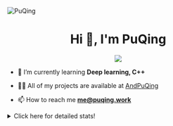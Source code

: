 ![PuQing](https://user-images.githubusercontent.com/27223114/171565019-9a56fae6-b08b-421f-99db-7e830da42371.png)

<h1 align="center">Hi 👋, I'm PuQing</h1>

<p align="center">
  <img src="https://github-widgetbox.vercel.app/api/profile?username=AndPuQing&data=followers,repositories,stars,commits"/>
</p>

- 🌱 I’m currently learning **Deep learning, C++**

- 👨‍💻 All of my projects are available at [AndPuQing](https://github.com/AndPuQing)

- 📫 How to reach me **me@puqing.work**

<details>
<summary>Click here for detailed stats!</summary>

<!--START_SECTION:waka-->
**I'm a Night 🦉** 

```text
🌞 Morning    29 commits     ██░░░░░░░░░░░░░░░░░░░░░░░   10.7% 
🌆 Daytime    93 commits     ████████░░░░░░░░░░░░░░░░░   34.32% 
🌃 Evening    112 commits    ██████████░░░░░░░░░░░░░░░   41.33% 
🌙 Night      37 commits     ███░░░░░░░░░░░░░░░░░░░░░░   13.65%

```


📊 **This Week I Spent My Time On** 

```text
💬 Programming Languages: 
Python                   13 hrs 17 mins      █████████░░░░░░░░░░░░░░░░   35.59% 
Jupyter Notebook         6 hrs 53 mins       ████░░░░░░░░░░░░░░░░░░░░░   18.47% 
Java                     5 hrs 38 mins       ███░░░░░░░░░░░░░░░░░░░░░░   15.13% 
Markdown                 2 hrs 28 mins       █░░░░░░░░░░░░░░░░░░░░░░░░   6.61% 
C++                      2 hrs 9 mins        █░░░░░░░░░░░░░░░░░░░░░░░░   5.77%

🔥 Editors: 
VS Code                  20 hrs 21 mins      ██████████████░░░░░░░░░░░   55.57% 
Android Studio           6 hrs 37 mins       ████░░░░░░░░░░░░░░░░░░░░░   18.09% 
PyCharm                  5 hrs 53 mins       ████░░░░░░░░░░░░░░░░░░░░░   16.06% 
DataSpell                3 hrs 46 mins       ██░░░░░░░░░░░░░░░░░░░░░░░   10.28%

💻 Operating System: 
Windows                  20 hrs 31 mins      ████████████████░░░░░░░░░   65.76% 
WSL                      10 hrs 41 mins      ████████░░░░░░░░░░░░░░░░░   34.24%

```


<!--END_SECTION:waka-->
</details>
